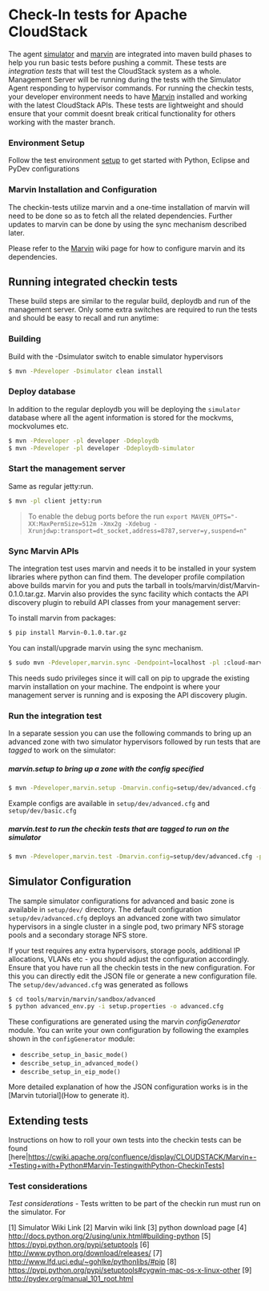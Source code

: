 # Check-In tests for Apache CloudStack

The agent [simulator](1) and [marvin](2) are integrated into maven build phases to help you run basic tests before pushing a commit. These tests are _integration tests_ that will test the CloudStack system as a whole. Management Server will be running during the tests with the Simulator Agent responding to hypervisor commands. For running the checkin tests, your developer environment needs to have [Marvin](2) installed and working with the latest CloudStack APIs. These tests are lightweight and should ensure that your commit doesnt break critical functionality for others working with the master branch.

### Environment Setup
Follow the test environment [setup](TestEnvironmentSetup) to get started with Python, Eclipse and PyDev configurations

### Marvin Installation and Configuration
The checkin-tests utilize marvin and a one-time installation of marvin will need to be done so as to fetch all the related dependencies. Further updates to marvin can be done by using the sync mechanism described later.

Please refer to the [Marvin](Marvin) wiki page for how to configure marvin and its dependencies.

## Running integrated checkin tests

These build steps are similar to the regular build, deploydb and run of the management server. Only some extra switches are required to run the tests and should be easy to recall and run anytime:

### Building

Build with the -Dsimulator switch to enable simulator hypervisors
```bash
$ mvn -Pdeveloper -Dsimulator clean install 
```

### Deploy database

In addition to the regular deploydb you will be deploying the `simulator` database where all the agent information is stored for the mockvms, mockvolumes etc.
```bash
$ mvn -Pdeveloper -pl developer -Ddeploydb
$ mvn -Pdeveloper -pl developer -Ddeploydb-simulator
```

### Start the management server

Same as regular jetty:run.

```bash
$ mvn -pl client jetty:run
```

> To enable the debug ports before the run
> `export MAVEN_OPTS="-XX:MaxPermSize=512m -Xmx2g -Xdebug -Xrunjdwp:transport=dt_socket,address=8787,server=y,suspend=n"`

### Sync Marvin APIs

The integration test uses marvin and needs it to be installed in your system libraries where python can find them. The developer profile compilation above builds marvin for you and puts the tarball in tools/marvin/dist/Marvin-0.1.0.tar.gz. Marvin also provides the sync facility which contacts the API discovery plugin to rebuild API classes from your management server:
 
To install marvin from packages:

```bash
$ pip install Marvin-0.1.0.tar.gz
```

You can install/upgrade marvin using the sync mechanism.

```bash
$ sudo mvn -Pdeveloper,marvin.sync -Dendpoint=localhost -pl :cloud-marvin
```

This needs sudo privileges since it will call on pip to upgrade the existing marvin installation on your machine. The endpoint is where your management server is running and is exposing the API discovery plugin.

### Run the integration test

In a separate session you can use the following commands to bring up an advanced zone with two simulator hypervisors followed by run tests that are _tagged_ to work on the simulator:

##### marvin.setup to bring up a zone with the config specified
```bash
$ mvn -Pdeveloper,marvin.setup -Dmarvin.config=setup/dev/advanced.cfg -pl :cloud-marvin integration-test
```
Example configs are available in `setup/dev/advanced.cfg` and `setup/dev/basic.cfg`

##### marvin.test to run the checkin tests that are tagged to run on the simulator
```bash
$ mvn -Pdeveloper,marvin.test -Dmarvin.config=setup/dev/advanced.cfg -pl :cloud-marvin integration-test
```
## Simulator Configuration
The sample simulator configurations for advanced and basic zone is available in `setup/dev/` directory. The default configuration `setup/dev/advanced.cfg` deploys an advanced zone with two simulator hypervisors in a single cluster in a single pod, two primary NFS storage pools and a secondary storage NFS store. 

If your test requires any extra hypervisors, storage pools, additional IP allocations, VLANs etc - you should adjust the configuration accordingly. Ensure that you have run all the checkin tests in the new configuration. For this you can directly edit the JSON file or generate a new configuration file. The `setup/dev/advanced.cfg` was generated as follows

```bash
$ cd tools/marvin/marvin/sandbox/advanced
$ python advanced_env.py -i setup.properties -o advanced.cfg
```

These configurations are generated using the marvin *configGenerator* module. You can write your own configuration by following the examples shown in the `configGenerator` module:

- `describe_setup_in_basic_mode()`
- `describe_setup_in_advanced_mode()`
- `describe_setup_in_eip_mode()`

More detailed explanation of how the JSON configuration works is in the [Marvin tutorial](How to generate it).

## Extending tests
Instructions on how to roll your own tests into the checkin tests can be found [here|https://cwiki.apache.org/confluence/display/CLOUDSTACK/Marvin+-+Testing+with+Python#Marvin-TestingwithPython-CheckinTests]

### Test considerations
*Test considerations* - Tests written to be part of the checkin run must run on the simulator. For

[1] Simulator Wiki Link
[2] Marvin wiki link
[3] python download page
[4] http://docs.python.org/2/using/unix.html#building-python
[5] https://pypi.python.org/pypi/setuptools
[6] http://www.python.org/download/releases/
[7] http://www.lfd.uci.edu/~gohlke/pythonlibs/#pip
[8] https://pypi.python.org/pypi/setuptools#cygwin-mac-os-x-linux-other
[9] http://pydev.org/manual_101_root.html
